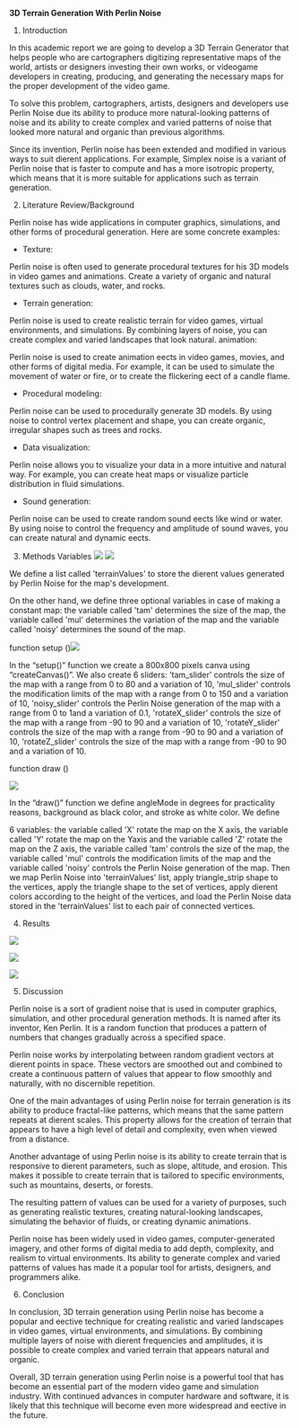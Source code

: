 ﻿**3D Terrain Generation With Perlin Noise**

1. Introduction

In this academic report we are going to develop a 3D Terrain Generator that helps people who are cartographers digitizing representative maps of the world, artists or designers investing their own works, or videogame developers in creating, producing, and generating the necessary maps for the proper development of the video game.

To solve this problem, cartographers, artists, designers and developers use Perlin Noise due its ability to produce more natural-looking patterns of noise and its ability to create complex and varied patterns of noise that looked more natural and organic than previous algorithms.

Since its invention, Perlin noise has been extended and modified in various ways to suit di erent applications. For example, Simplex noise is a variant of Perlin noise that is faster to compute and has a more isotropic property, which means that it is more suitable for applications such as terrain generation.

2. Literature Review/Background

Perlin noise has wide applications in computer graphics, simulations, and other forms of procedural generation. Here are some concrete examples:

- Texture:

Perlin noise is often used to generate procedural textures for his 3D models in video games and animations. Create a variety of organic and natural textures such as clouds, water, and rocks.

- Terrain generation:

Perlin noise is used to create realistic terrain for video games, virtual environments, and simulations. By combining layers of noise, you can create complex and varied landscapes that look natural. animation:

Perlin noise is used to create animation e ects in video games, movies, and other forms of digital media. For example, it can be used to simulate the movement of water or fire, or to create the flickering e ect of a candle flame.

- Procedural modeling:

Perlin noise can be used to procedurally generate 3D models. By using noise to control vertex placement and shape, you can create organic, irregular shapes such as trees and rocks.

- Data visualization:

Perlin noise allows you to visualize your data in a more intuitive and natural way. For example, you can create heat maps or visualize particle distribution in fluid simulations.

- Sound generation:

Perlin noise can be used to create random sound e ects like wind or water. By using noise to control the frequency and amplitude of sound waves, you can create natural and dynamic e ects.

3. Methods Variables
![](https://picsum.photos/800/600)
![](/showcase/content/images/Aspose.Words.554c5bf7-97c8-4367-91fa-d5a01166ebe4.001.png)

We define a list called 'terrainValues' to store the di erent values generated by Perlin Noise for the map's development.

On the other hand, we define three optional variables in case of making a constant map: the variable called 'tam' determines the size of the map, the variable called 'mul' determines the variation of the map and the variable called 'noisy' determines the sound of the map.

function setup ()![](Aspose.Words.554c5bf7-97c8-4367-91fa-d5a01166ebe4.002.jpeg)

In the “setup()” function we create a 800x800 pixels canva using “createCanvas()”. We also create 6 sliders: 'tam\_slider' controls the size of the map with a range from 0 to 80 and a variation of 10, 'mul\_slider' controls the modification limits of the map with a range from 0 to 150 and a variation of 10, 'noisy\_slider' controls the Perlin Noise generation of the map with a range from 0 to 1and a variation of 0.1, 'rotateX\_slider' controls the size of the map with a range from -90 to 90 and a variation of 10, 'rotateY\_slider' controls the size of the map with a range from -90 to 90 and a variation of 10, 'rotateZ\_slider' controls the size of the map with a range from -90 to 90 and a variation of 10.

function draw ()

![](Aspose.Words.554c5bf7-97c8-4367-91fa-d5a01166ebe4.003.jpeg)

In the “draw()” function we define angleMode in degrees for practicality reasons, background as black color, and stroke as white color. We define

6 variables: the variable called 'X' rotate the map on the X axis, the variable called 'Y' rotate the map on the Yaxis and the variable called 'Z' rotate the map on the Z axis, the variable called 'tam' controls the size of the map, the variable called 'mul' controls the modification limits of the map and the variable called 'noisy' controls the Perlin Noise generation of the map. Then we map Perlin Noise into 'terrainValues' list, apply triangle\_strip shape to the vertices, apply the triangle shape to the set of vertices, apply di erent colors according to the height of the vertices, and load the Perlin Noise data stored in the 'terrainValues' list to each pair of connected vertices.

4. Results

![](Aspose.Words.554c5bf7-97c8-4367-91fa-d5a01166ebe4.004.jpeg)

![](Aspose.Words.554c5bf7-97c8-4367-91fa-d5a01166ebe4.005.jpeg)

![](Aspose.Words.554c5bf7-97c8-4367-91fa-d5a01166ebe4.006.jpeg)

5. Discussion

Perlin noise is a sort of gradient noise that is used in computer graphics, simulation, and other procedural generation methods. It is named after its inventor, Ken Perlin. It is a random function that produces a pattern of numbers that changes gradually across a specified space.

Perlin noise works by interpolating between random gradient vectors at di erent points in space. These vectors are smoothed out and combined to create a continuous pattern of values that appear to flow smoothly and naturally, with no discernible repetition.

One of the main advantages of using Perlin noise for terrain generation is its ability to produce fractal-like patterns, which means that the same pattern repeats at di erent scales. This property allows for the creation of terrain that appears to have a high level of detail and complexity, even when viewed from a distance.

Another advantage of using Perlin noise is its ability to create terrain that is responsive to di erent parameters, such as slope, altitude, and erosion. This makes it possible to create terrain that is tailored to specific environments, such as mountains, deserts, or forests.

The resulting pattern of values can be used for a variety of purposes, such as generating realistic textures, creating natural-looking landscapes, simulating the behavior of fluids, or creating dynamic animations.

Perlin noise has been widely used in video games, computer-generated imagery, and other forms of digital media to add depth, complexity, and realism to virtual environments. Its ability to generate complex and varied patterns of values has made it a popular tool for artists, designers, and programmers alike.

6. Conclusion

In conclusion, 3D terrain generation using Perlin noise has become a popular and e ective technique for creating realistic and varied landscapes in video games, virtual environments, and simulations. By combining multiple layers of noise with di erent frequencies and amplitudes, it is possible to create complex and varied terrain that appears natural and organic.

Overall, 3D terrain generation using Perlin noise is a powerful tool that has become an essential part of the modern video game and simulation industry. With continued advances in computer hardware and software, it is likely that this technique will become even more widespread and e ective in the future.
